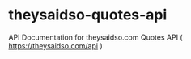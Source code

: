 # theysaidso-quotes-api
API Documentation for theysaidso.com Quotes API ( https://theysaidso.com/api )
